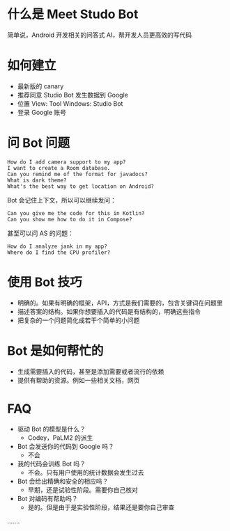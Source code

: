 # 什么是 Meet Studo Bot

简单说，Android 开发相关的问答式 AI，帮开发人员更高效的写代码



# 如何建立

- 最新版的 canary 
- 推荐同意 Studio Bot 发生数据到 Google
- 位置 View: Tool Windows: Studio Bot
- 登录 Google 账号



# 问 Bot 问题

```shell
How do I add camera support to my app?
I want to create a Room database.
Can you remind me of the format for javadocs?
What is dark theme?
What's the best way to get location on Android?
```

Bot 会记住上下文，所以可以继续发问：

```shell
Can you give me the code for this in Kotlin?
Can you show me how to do it in Compose?
```

甚至可以问 AS 的问题：

```
How do I analyze jank in my app?
Where do I find the CPU profiler?
```



# 使用 Bot 技巧

- 明确的。如果有明确的框架，API，方式是我们需要的，包含关键词在问题里
- 描述答案的结构。如果你想要插入的代码是有结构的，明确这些指令
- 把复杂的一个问题简化成若干个简单的小问题



# Bot 是如何帮忙的

- 生成需要插入的代码，甚至是添加需要或者流行的依赖
- 提供有帮助的资源。例如一些相关文档，网页



# FAQ

- 驱动 Bot 的模型是什么？
  - Codey，PaLM2 的派生
- Bot 会发送你的代码到 Google 吗？
  - 不会
- 我的代码会训练 Bot 吗？
  - 不会。只有用户使用的统计数据会发生过去
- Bot 会给出精确和安全的相应吗？
  - 早期，还是试验性阶段。需要你自己核对
- Bot 对编码有帮助吗？
  - 是的。但是由于是实验性阶段，结果还是要你自己审查

.......

